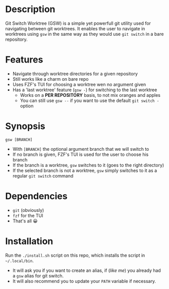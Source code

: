 # Description

Git Switch Worktree (GSW) is a simple yet powerfull git utility used for navigating between git worktrees.
It enables the user to navigate in worktrees using `gsw` in the same way as they would use `git switch` in a bare repository.

# Features

- Navigate through worktree directories for a given repository
- Still works like a charm on bare repo
- Uses FZF's TUI for choosing a worktree wen no argument given
- Has a 'last worktree' feature (`gsw -`) for switching to the last worktree
    - Works on a **PER REPOSITORY** basis, to not mix oranges and apples
    - You can still use `gsw --` if you want to use the default `git switch -` option


# Synopsis

`gsw [BRANCH]`
- With `[BRANCH]` the optional argument branch that we will switch to
- If no branch is given, FZF's TUI is used for the user to choose his branch
- If the branch is a worktree, `gsw` switches to it (goes to the right directory)
- If the selected branch is not a worktree, `gsw` simply switches to it as a regular `git switch` command

# Dependencies
- `git` (obviously)
- `fzf` for the TUI
- That's all 😀

# Installation

Run the `./install.sh` script on this repo, which installs the script in `~/.local/bin`.
- It will ask you if you want to create an alias, if (*like me*) you already had a `gsw` alias for git switch.
- It will also recommend you to update your `PATH` variable if necessary.
